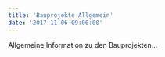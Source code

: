 ```yaml
---
title: 'Bauprojekte Allgemein'
date: '2017-11-06 09:00:00'
---
```


Allgemeine Information zu den Bauprojekten...